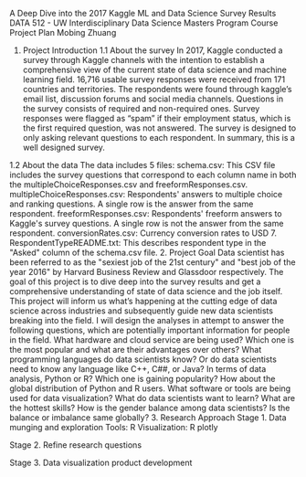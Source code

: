 A Deep Dive into the 
2017 Kaggle ML and Data Science Survey Results
DATA 512 - UW Interdisciplinary Data Science Masters Program
Course Project Plan
Mobing Zhuang

1. Project Introduction
1.1 About the survey
	In 2017, Kaggle conducted a survey through Kaggle channels with the intention to establish a comprehensive view of the current state of data science and machine learning field. 
	16,716 usable survey responses were received from 171 countries and territories. The respondents were found through kaggle’s email list, discussion forums and social media channels. Questions in the survey consists of required and non-required ones. Survey responses were flagged as “spam” if their employment status, which is the first required question, was not answered. The survey is designed to only asking relevant questions to each respondent. In summary, this is a well designed survey.

1.2 About the data
The data includes 5 files:
schema.csv: This CSV file includes the survey questions that correspond to each column name in both the multipleChoiceResponses.csv and freeformResponses.csv.
multipleChoiceResponses.csv: Respondents' answers to multiple choice and ranking questions. A single row is the answer from the same respondent.
freeformResponses.csv: Respondents' freeform answers to Kaggle's survey questions. A single row is not the answer from the same respondent.
conversionRates.csv: Currency conversion rates to USD 7.
RespondentTypeREADME.txt: This describes respondent type in the "Asked" column of the schema.csv file.
2. Project Goal
Data scientist has been referred to as the "sexiest job of the 21st century" and "best job of the year 2016" by Harvard Business Review and Glassdoor respectively. The goal of this project is to dive deep into the survey results and get a comprehensive understanding of state of data science and the job itself. This project will inform us what’s happening at the cutting edge of data science across industries and subsequently guide new data scientists breaking into the field.
I will design the analyses in attempt to answer the following questions, which are potentially important information for people in the field.
What hardware and cloud service are being used? Which one is the most popular and what are their advantages over others?
What programming languages do data scientists know? Or do data scientists need to know any language like C++, C##, or Java?
In terms of data analysis, Python or R? Which one is gaining popularity? How about the global distribution of Python and R users.
What software or tools are being used for data visualization?
What do data scientists want to learn? What are the hottest skills?
How is the gender balance among data scientists? Is the balance or imbalance same globally?
3. Research Approach
Stage 1. Data munging and exploration
Tools: R
Visualization: R plotly
	
Stage 2. Refine research questions

Stage 3. Data visualization product development
